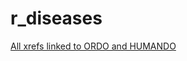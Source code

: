 # r_diseases

[All xrefs linked to ORDO and HUMANDO](https://sparthib.github.io/r_diseases/xrefs_info.html)
